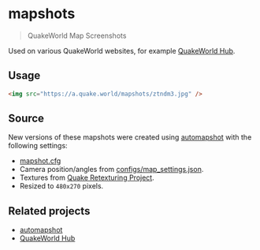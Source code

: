# mapshots

> QuakeWorld Map Screenshots

Used on various QuakeWorld websites, for example [QuakeWorld Hub](https://hub.quakeworld.nu).

## Usage

```html
<img src="https://a.quake.world/mapshots/ztndm3.jpg" />
```

## Source

New versions of these mapshots were created using [automapshot](https://github.com/vikpe/automapshot) with the following
settings:

* [mapshot.cfg](./configs/mapshot.cfg)
* Camera position/angles from [configs/map_settings.json](./configs/map_settings.json).
* Textures from [Quake Retexturing Project](http://qrp.quakeone.com/).
* Resized to `480x270` pixels.

## Related projects

* [automapshot](https://github.com/vikpe/automapshot)
* [QuakeWorld Hub](https://github.com/quakeworldnu/hub.quakeworld.nu) 

